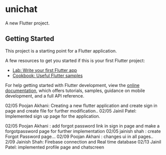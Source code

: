 # unichat

A new Flutter project.

## Getting Started

This project is a starting point for a Flutter application.

A few resources to get you started if this is your first Flutter project:

- [Lab: Write your first Flutter app](https://docs.flutter.dev/get-started/codelab)
- [Cookbook: Useful Flutter samples](https://docs.flutter.dev/cookbook)

For help getting started with Flutter development, view the
[online documentation](https://docs.flutter.dev/), which offers tutorials,
samples, guidance on mobile development, and a full API reference.

02/05 Poojan Akhani: Creating a new flutter application and create sign in page and create file for further modification.. 
02/05 Jainil Patel: Implemented sign up page for the application. 

02/05 Poojan Akhani : add forgot password link in sign in page and make a forgotpassword page for further implementation
02/05 jainish shah : create Forgot Password page...
02/09 Poojan Akhani : changes ui in all pages..
2/09 Jainish Shah: Firebase connection and Real time database 
02/13 Jainil Patel: implemented profile page and chatscreen
